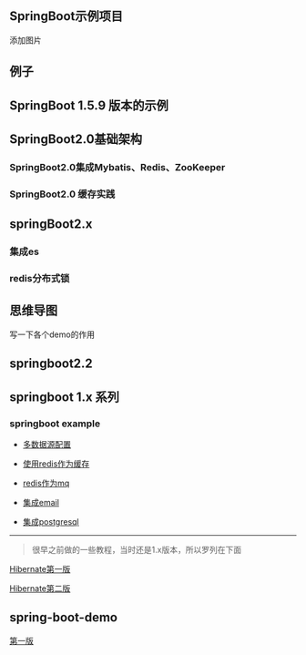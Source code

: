 ## SpringBoot示例项目



添加图片

## 例子

## SpringBoot 1.5.9 版本的示例

## SpringBoot2.0基础架构

### SpringBoot2.0集成Mybatis、Redis、ZooKeeper


### SpringBoot2.0 缓存实践

## springBoot2.x

### 集成es

### redis分布式锁


## 思维导图



写一下各个demo的作用

## springboot2.2





## springboot 1.x 系列

### springboot example


- [多数据源配置](example/springboot-multiDataSources/README.md)

- [使用redis作为缓存](example/springboot-redis-cache/README.md)

- [redis作为mq](example/springboot-redis-mq/README.md)

- [集成email](example/springboot-mail/README.md)

- [集成postgresql](example/springboot-postgresql/README.md)


---

> 很早之前做的一些教程，当时还是1.x版本，所以罗列在下面


[Hibernate第一版](spring-boot-hibernate/README.MD)

[Hibernate第二版](spring-boot-hibernate-v2/README.md)


## spring-boot-demo

[第一版](spring-boot-demo/README.MD)